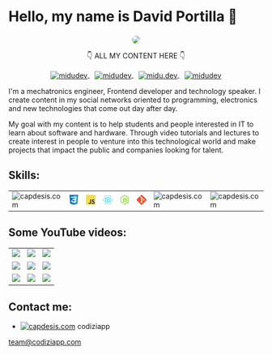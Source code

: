 # Hello, my name is David Portilla 👋

<p align="center" width="300">
   <img align="center" width="200" src="https://avatars.githubusercontent.com/u/61988341?v=4" style="border-radius: 50%;"/>
</p>

<p align="center">👇 ALL MY CONTENT HERE 👇</p>
<p align="center">
   <a href="https://www.tiktok.com/@davidportilla_" target="blank" style='margin-right:10px'>
    <img align="center" src="https://cdn.simpleicons.org/tiktok/white" alt="midudev" height="28px" width="28px" />
  </a>
   <a href="https://www.youtube.com/@davidportilla_" target="blank" style='margin-right:10px'>
    <img align="center" src="https://cdn.simpleicons.org/youtube/white" alt="midudev" height="28px" width="28px" />
  </a>
  <a href="https://www.instagram.com/davidportilla_" target="blank" style='margin-right:10px'>
    <img align="center" src="https://cdn.simpleicons.org/instagram/white" alt="midu.dev" height="28px" width="28px" />
  </a>
  <a href="https://www.facebook.com/davidportilla179" target="blank">
    <img align="center" src="https://cdn.simpleicons.org/facebook/white" alt="midudev" height="28px" width="28px" />
  </a>
</p>

I'm a mechatronics engineer, Frontend developer and technology speaker. I create content in my social networks oriented to programming, electronics and new technologies that come out day after day.

My goal with my content is to help students and people interested in IT to learn about software and hardware. Through video tutorials and lectures to create interest in people to venture into this technological world and make projects that impact the public and companies looking for talent.


## Skills:

<table style="width:100%">
  <tr>
    <td>
      <img align="bottom" alt="capdesis.com" width="50px" src="https://cdn.jsdelivr.net/gh/devicons/devicon/icons/html5/html5-original.svg" />
    </td>
    <td>
      <img align="bottom" alt="capdesis.com" width="50px" src="https://raw.githubusercontent.com/devicons/devicon/7a4ca8aa871d6dca81691e018d31eed89cb70a76/icons/css3/css3-original.svg" />
    </td>
    <td>
      <img align="bottom" alt="capdesis.com" width="50px" src="https://raw.githubusercontent.com/devicons/devicon/7a4ca8aa871d6dca81691e018d31eed89cb70a76/icons/javascript/javascript-original.svg" />
    </td>
    <td>
      <img align="bottom" alt="capdesis.com" width="50px" src="https://raw.githubusercontent.com/devicons/devicon/7a4ca8aa871d6dca81691e018d31eed89cb70a76/icons/react/react-original.svg" />
    </td>
    <td>
      <img align="bottom" alt="capdesis.com" width="50px" src="https://raw.githubusercontent.com/devicons/devicon/7a4ca8aa871d6dca81691e018d31eed89cb70a76/icons/nodejs/nodejs-original.svg" />
    </td>
    <td>
      <img align="bottom" alt="capdesis.com" width="50px" src="https://raw.githubusercontent.com/devicons/devicon/7a4ca8aa871d6dca81691e018d31eed89cb70a76/icons/git/git-original.svg" />
    </td>
    <td>
      <img align="bottom" alt="capdesis.com" width="50px" src="https://cdn.jsdelivr.net/gh/devicons/devicon/icons/tailwindcss/tailwindcss-plain.svg" />
    </td>
    <td>
      <img align="bottom" alt="capdesis.com" width="70px" src="https://upload.wikimedia.org/wikipedia/commons/thumb/8/87/Arduino_Logo.svg/720px-Arduino_Logo.svg.png" />
    </td>
  </tr>
</table>

## Some YouTube videos:

<table style="width:100%">
  <tr>
    <td>
      <a href="https://youtu.be/jpPYVjrino0">
          <img src="http://i3.ytimg.com/vi/jpPYVjrino0/maxresdefault.jpg">
      </a>
      </td>
        <td>
      <a href="https://youtu.be/Sbo5uesYiQA">
          <img src="http://i3.ytimg.com/vi/Sbo5uesYiQA/maxresdefault.jpg">
      </a>
      </td>
        <td>
      <a href="https://youtu.be/a44cQohOYWU">
          <img src="https://i9.ytimg.com/vi/a44cQohOYWU/mqdefault.jpg?v=63f585c9&sqp=CIjmuqcG&rs=AOn4CLAld6Y6q-b1g1N8oiNNx9z2TSRo8g">
      </a>
    </td>
  </tr>
  <tr>
    <td>
      <a href="https://youtu.be/8A_vekUSu4k">
          <img src="https://i9.ytimg.com/vi/8A_vekUSu4k/mqdefault.jpg?v=64417cbb&sqp=CLjvuqcG&rs=AOn4CLCyudzC0aAg9BCWIc339PcgL3jR0w">
      </a>
      </td>
        <td>
      <a href="https://youtu.be/r4uj4Rhrryo">
          <img src="http://i3.ytimg.com/vi/r4uj4Rhrryo/hqdefault.jpg">
      </a>
      </td>
        <td>
      <a href="https://youtu.be/zNS9Dirapnw">
          <img src="http://i3.ytimg.com/vi/zNS9Dirapnw/maxresdefault.jpg">
      </a>
    </td>
  </tr>
  <tr>
    <td>
      <a href="https://youtu.be/GflGhJbg-Mo">
          <img src="https://i9.ytimg.com/vi/GflGhJbg-Mo/mqdefault.jpg?v=63e17dad&sqp=CJD0uqcG&rs=AOn4CLC68DTVIgmD1_cIpXoP2M5YEVyUEA">
      </a>
      </td>
        <td>
      <a href="https://youtu.be/bVcjFlF6b4c">
          <img src="http://i3.ytimg.com/vi/bVcjFlF6b4c/maxresdefault.jpg">
      </a>
      </td>
        <td>
      <a href="https://youtu.be/8SjzxlTIvAs">
          <img src="https://i9.ytimg.com/vi/8SjzxlTIvAs/mqdefault.jpg?v=63a2526c&sqp=CJD0uqcG&rs=AOn4CLDZKvphL8TSADcgAnn5z9jvK8wS2w">
      </a>
    </td>
  </tr>
</table>

## Contact me:
* [<img align="bottom" alt="capdesis.com" width="30px" src="https://cdn.icon-icons.com/icons2/1154/PNG/512/1486564415-globe_81515.png" />](https://codiziapp.com/) codiziapp

team@codiziapp.com